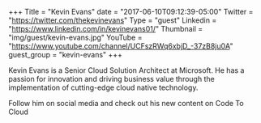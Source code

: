 +++
Title = "Kevin Evans"
date = "2017-06-10T09:12:39-05:00"
Twitter = "https://twitter.com/thekevinevans"
Type = "guest"
Linkedin = "https://www.linkedin.com/in/kevinevans01/"
Thumbnail = "img/guest/kevin-evans.jpg"
YouTube = "https://www.youtube.com/channel/UCFszRWq6xbjD_-37zB8ju0A"
guest_group = "kevin-evans"
+++

Kevin Evans is a Senior Cloud Solution Architect at Microsoft. He has a passion for innovation and driving business value through the implementation of cutting-edge cloud native technology. 

Follow him on social media and check out his new content on Code To Cloud
